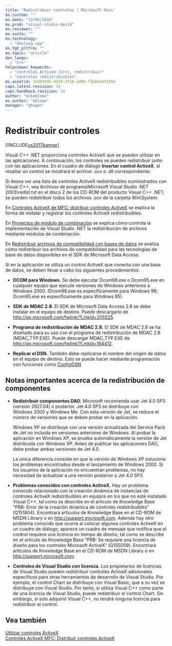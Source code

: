 ```yaml
---
title: "Redistribuir controles | Microsoft Docs"
ms.custom: ""
ms.date: "12/05/2016"
ms.prod: "visual-studio-dev14"
ms.reviewer: ""
ms.suite: ""
ms.technology: 
  - "devlang-cpp"
ms.tgt_pltfrm: ""
ms.topic: "article"
dev_langs: 
  - "C++"
helpviewer_keywords: 
  - "controles ActiveX [C++], redistribuir"
  - "controles redistribuibles"
ms.assetid: 32d03b95-d328-4f10-ad9b-f3ebbe03339d
caps.latest.revision: 14
caps.handback.revision: 14
author: "mikeblome"
ms.author: "mblome"
manager: "ghogen"
---
```

# Redistribuir controles
[!INCLUDE[vs2017banner](../../assembler/inline/includes/vs2017banner.md)]

Visual C\+\+ .NET proporciona controles ActiveX que se pueden utilizar en las aplicaciones. A continuación, los controles se pueden redistribuir junto con las aplicaciones. En el cuadro de diálogo **Insertar control ActiveX**, al resaltar un control se mostrará el archivo .ocx o .dll correspondiente.  
  
 Si desea ver una lista de controles ActiveX redistribuibles suministrados con Visual C\+\+, vea Archivos de programa\\Microsoft Visual Studio .NET 2003\\redist.txt en el disco 2 de los CD\-ROM del producto Visual C\+\+ .NET; se pueden redistribuir todos los archivos .ocx de la carpeta Win\\System.  
  
 En [Controles ActiveX de MFC: distribuir controles ActiveX](../../mfc/mfc-activex-controls-distributing-activex-controls.md) se explica la forma de instalar y registrar los controles ActiveX redistribuibles.  
  
 En [Proyectos de módulo de combinación](http://msdn.microsoft.com/es-es/e92e4f85-fba5-45ee-a432-892a956daeb9) se explica cómo controla la implementación de Visual Studio .NET la redistribución de archivos mediante módulos de combinación.  
  
 En [Redistribuir archivos de compatibilidad con bases de datos](../../ide/redistributing-database-support-files.md) se analiza cómo redistribuir los archivos de compatibilidad para las tecnologías de base de datos disponibles en el SDK de Microsoft Data Access.  
  
 Si en la aplicación se utiliza un control ActiveX que conecta con una base de datos, se deben llevar a cabo los siguientes procedimientos:  
  
-   **DCOM para Windows.** Se debe ejecutar Dcom98.exe o Dcom95.exe en cualquier equipo que ejecute versiones de Windows anteriores a Windows 2000. \(Dcom98.exe es específicamente para Windows 98; Dcom95.exe es específicamente para Windows 95\).  
  
-   **SDK de MDAC 2.8.** El SDK de Microsoft Data Access 2.8 se debe instalar en el equipo de destino. Puede descargarlo de [http:\/\/go.microsoft.com\/fwlink\/?LinkId\=205525](http://go.microsoft.com/fwlink/?LinkId=205525).  
  
-   **Programa de redistribución de MDAC 2.8.** El SDK de MDAC 2.8 se ha diseñado para su uso con el programa de redistribución de MDAC 2.8 \(MDAC\_TYP.EXE\). Puede descargar MDAC\_TYP.EXE de [http:\/\/go.microsoft.com\/fwlink\/?LinkId\=164412](http://go.microsoft.com/fwlink/?LinkId=164412).  
  
-   **Replicar el DSN.** También debe replicarse el nombre del origen de datos en el equipo de destino. Esto se puede hacer mediante programación con funciones como [ConfigDSN](https://msdn.microsoft.com/en-us/library/ms709275.aspx).  
  
## Notas importantes acerca de la redistribución de componentes  
  
-   **Redistribuir componentes DAO.** Microsoft recomienda usar Jet 4.0 SP3 \(versión 2927.04\) o posterior. Jet 4.0 SP3 se distribuye con Windows 2000 y Windows Me. Con esta versión de Jet, se reduce el número de versiones que se deben probar en la aplicación.  
  
     Windows XP se distribuye con una versión actualizada del Service Pack de Jet no incluida en versiones anteriores de Windows. Al probar la aplicación en Windows XP, se prueba automáticamente la versión de Jet distribuida con Windows XP. Antes de publicar las aplicaciones DAO, debe probar ambas versiones de Jet 4.0.  
  
     La única diferencia consiste en que la versión de Windows XP soluciona los problemas encontrados desde el lanzamiento de Windows 2000. Si los usuarios de la aplicación no encuentran problemas, no hay necesidad de actualizar a una versión posterior a Jet 4.0 SP3.  
  
-   **Problemas conocidos con controles ActiveX.** Hay un problema conocido relacionado con la creación dinámica de instancias de controles ActiveX redistribuibles en equipos en los que no esté instalado Visual C\+\+, tal como se describe en el artículo de Knowledge Base "PRB: Error de la creación dinámica de controles redistribuibles" \(Q151804\). Encontrará artículos de Knowledge Base en el CD\-ROM de MSDN Library o en [http:\/\/support.microsoft.com](http://support.microsoft.com). Además hay otro problema conocido que ocurre al colocar algunos controles ActiveX en un cuadro de diálogo; aparece un cuadro de mensaje que notifica que el control requiere una licencia en tiempo de diseño, tal como se describe en el artículo de Knowledge Base "PRB: Se requiere una licencia de diseño para los controles Microsoft ActiveX" \(Q155059\). Encontrará artículos de Knowledge Base en el CD\-ROM de MSDN Library o en [http:\/\/support.microsoft.com](http://support.microsoft.com).  
  
-   **Controles de Visual Studio con licencia.** Los propietarios de licencias de Visual Studio pueden redistribuir controles ActiveX adicionales específicos para otras herramientas de desarrollo de Visual Studio. Por ejemplo, el control Chart se distribuye con Visual Basic, que a su vez se distribuye con Visual Studio. Por tanto, si utiliza Visual C\+\+ como parte de una licencia de Visual Studio, puede redistribuir el control Chart. Sin embargo, si solo adquirió Visual C\+\+, no tendrá ninguna licencia para redistribuir el control.  
  
## Vea también  
 [Utilizar controles ActiveX](../../data/ado-rdo/using-activex-controls.md)   
 [Controles ActiveX MFC: Distribuir controles ActiveX](../../mfc/mfc-activex-controls-distributing-activex-controls.md)
